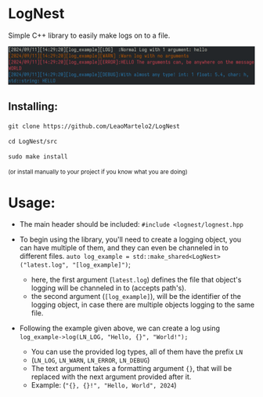 # LogNest

Simple C++ library to easily make logs on to a file.

![image](example.png)

## Installing:
`git clone https://github.com/LeaoMartelo2/LogNest`

`cd LogNest/src`

`sudo make install` 

<small>(or install manually to your project if you know what you are doing)</small>

# Usage:
- The main header should be included: 
`#include <lognest/lognest.hpp`

- To begin using the library, you'll need to create a logging object, you can have multiple of them, and they can even be channeled in to different files.
`auto log_example = std::make_shared<LogNest>("latest.log", "[log_example]")`;
	- here, the first argument (`latest.log`) defines the file that object's logging will be channeled in to (accepts path's).
	- the second argument (`[log_example]`), will be the identifier of the logging object, in case there are multiple objects logging to the same file.
	
- Following the example given above, we can create a log using
`log_example->log(LN_LOG, "Hello, {}", "World!");`
	- You can use the provided log types, all of them have the prefix `LN`
	- (`LN_LOG`, `LN_WARN`, `LN_ERROR`, `LN_DEBUG`)
	- The text argument takes a formatting argument `{}`, that will be replaced with the next argument provided after it.
	- Example: (`"{}, {}!", "Hello, World", 2024`)
